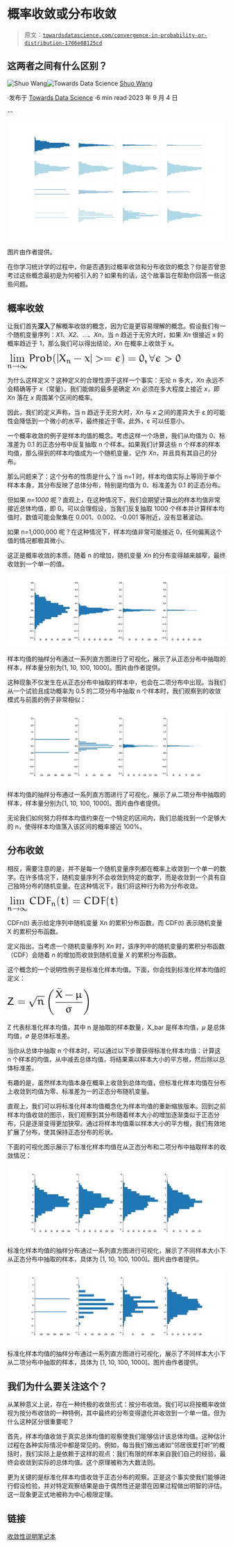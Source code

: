 # 概率收敛或分布收敛

> 原文：[`towardsdatascience.com/convergence-in-probability-or-distribution-1766e08125cd`](https://towardsdatascience.com/convergence-in-probability-or-distribution-1766e08125cd)

## 这两者之间有什么区别？

[](https://r-shuo-wang.medium.com/?source=post_page-----1766e08125cd--------------------------------)![Shuo Wang](https://r-shuo-wang.medium.com/?source=post_page-----1766e08125cd--------------------------------)[](https://towardsdatascience.com/?source=post_page-----1766e08125cd--------------------------------)![Towards Data Science](https://towardsdatascience.com/?source=post_page-----1766e08125cd--------------------------------) [Shuo Wang](https://r-shuo-wang.medium.com/?source=post_page-----1766e08125cd--------------------------------)

·发布于 [Towards Data Science](https://towardsdatascience.com/?source=post_page-----1766e08125cd--------------------------------) ·6 min read·2023 年 9 月 4 日

--

![](img/38ca6ca8cbc2275769040cd2e887056b.png)

图片由作者提供。

在你学习统计学的过程中，你是否遇到过概率收敛和分布收敛的概念？你是否曾思考过这些概念最初是为何被引入的？如果有的话，这个故事旨在帮助你回答一些这些问题。

## **概率收敛**

让我们首先**深入**了解概率收敛的概念，因为它是更容易理解的概念。假设我们有一个随机变量序列：*X1*、*X2*、…、*Xn*，当 n 趋近于无穷大时，如果 *Xn* 很接近 x 的概率趋近于 1，那么我们可以得出结论，*Xn* 在概率上收敛于 x。

![](img/25a2ce3fc83c323a08fb4a0a483aa329.png)

为什么这样定义？这种定义的合理性源于这样一个事实：无论 n 多大，*Xn* 永远不会精确等于 *x*（常量）。我们能做的最多是确定 *Xn* 必须在多大程度上接近 *x*，即 *Xn* 落在 *x* 周围某个区间的概率。

因此，我们的定义声称，当 n 趋近于无穷大时，*Xn* 与 *x* 之间的差异大于 ε 的可能性会降低到一个微小的水平，最终接近于零。此外，ε 可以任意小。

一个概率收敛的例子是样本均值的概念。考虑这样一个场景，我们从均值为 0、标准差为 0.1 的正态分布中反复抽取 n 个样本。如果我们计算这些 n 个样本的样本均值，那么得到的样本均值成为一个随机变量，记作 *Xn*，并且具有其自己的分布。

那么问题来了：这个分布的性质是什么？当 n=1 时，样本均值实际上等同于单个样本本身，其分布反映了总体分布，特别是均值为 0、标准差为 0.1 的正态分布。

但如果 *n=1000* 呢？直观上，在这种情况下，我们会期望计算出的样本均值非常接近总体均值，即 0。可以合理假设，当我们反复抽取 1000 个样本并计算样本均值时，数值可能会聚集在 0.001、0.002、-0.001 等附近，没有显著波动。

如果 n=1,000,000 呢？在这种情况下，样本均值非常可能接近 0，任何偏离这个值的情况都极其微小。

这正是概率收敛的本质。随着 n 的增加，随机变量 *Xn* 的分布变得越来越窄，最终收敛到一个单一的值。

![](img/c98a39e7d9b0895e295064f66edcbf4f.png)

样本均值的抽样分布通过一系列直方图进行了可视化，展示了从正态分布中抽取的样本，样本量分别为[1, 10, 100, 1000]。图片由作者提供。

这种现象不仅发生在从正态分布中抽取的样本中，也会在二项分布中出现。当我们从一个试验且成功概率为 0.5 的二项分布中抽取 n 个样本时，我们观察到的收敛模式与前面的例子非常相似：

![](img/fe260b5d0ec160f3075f62b4e23200fd.png)

样本均值的抽样分布通过一系列直方图进行了可视化，展示了从二项分布中抽取的样本，样本量分别为[1, 10, 100, 1000]。图片由作者提供。

无论我们如何努力将样本均值约束在一个特定的区间内，我们总能找到一个足够大的 n，使得样本均值落入该区间的概率接近 100%。

## 分布收敛

相反，需要注意的是，并不是每一个随机变量序列都在概率上收敛到一个单一的数字。在许多情况下，随机变量序列不会收敛到特定的数字，而是收敛到一个具有自己独特分布的随机变量。在这种情况下，我们将这种行为称为分布收敛。

![](img/d5c675de23c01ecad4885ea5694a0169.png)

CDFn(t) 表示给定序列中随机变量 Xn 的累积分布函数，而 CDF(t) 表示随机变量 X 的累积分布函数。

定义指出，当考虑一个随机变量序列 *Xn* 时，该序列中的随机变量的累积分布函数（CDF）会随着 *n* 的增加而收敛到随机变量 *X* 的累积分布函数。

这个概念的一个说明性例子是标准化样本均值。下面，你会找到标准化样本均值的定义：

![](img/783c3a10e68ad323288653e2b3fd0ac3.png)

Z 代表标准化样本均值，其中 n 是抽取的样本数量，X_bar 是样本均值，𝜇 是总体均值，𝜎 是总体标准差。

当你从总体中抽取 n 个样本时，可以通过以下步骤获得标准化样本均值：计算这 n 个样本的均值，从中减去总体均值，将结果乘以样本大小的平方根，然后除以总体标准差。

有趣的是，虽然样本均值本身在概率上收敛到总体均值，但标准化样本均值在分布上收敛到均值为零、标准差为一的正态分布随机变量。

直观上，我们可以将标准化样本均值概念化为样本均值的重新缩放版本。回到之前样本均值收敛的图示，我们观察到其分布随着样本大小的增加逐渐类似于正态分布，只是逐渐变得更加狭窄。通过将样本均值乘以样本大小的平方根，我们有效地扩展了分布，使其保持正态分布的形状。

下面的可视化图示展示了标准化样本均值在从正态分布和二项分布中抽取样本的收敛情况：

![](img/7d2bb75aef9c7328ab9db039869502e5.png)

标准化样本均值的抽样分布通过一系列直方图进行可视化，展示了不同样本大小下从正态分布中抽取的样本，具体为 [1, 10, 100, 1000]。图片由作者提供。

![](img/43c73f6a84450ebbdb75202679d98652.png)

标准化样本均值的抽样分布通过一系列直方图进行可视化，展示了不同样本大小下从二项分布中抽取的样本，具体为 [1, 10, 100, 1000]。图片由作者提供。

## 我们为什么要关注这个？

从某种意义上说，存在一种终极的收敛形式：按分布收敛。我们可以将按概率收敛视为按分布收敛的一种特例，其中最终的分布变得退化并收敛到一个单一值。但为什么这种区分很重要呢？

首先，样本均值收敛于真实总体均值的观察使我们能够估计该总体均值。这种估计过程在各种实际情况中都是常见的。例如，每当我们做出诸如“邻居很爱打听”的概括时，我们实际上是依赖于这样的观点：我们有限的样本来自我们自己的经验，最终会收敛到实际的总体均值。这个原理被称为大数法则。

更为关键的是标准化样本均值收敛于正态分布的观察。正是这个事实使我们能够进行假设检验，并对特定观察结果是由于偶然性还是潜在因果过程做出明智的评估。这一现象更正式地被称为中心极限定理。

## **链接**

[收敛性说明笔记本](https://github.com/swang225/meinyenura/blob/main/python/research/notebook/sample_mean_std_sample_mean_convergence.ipynb)
